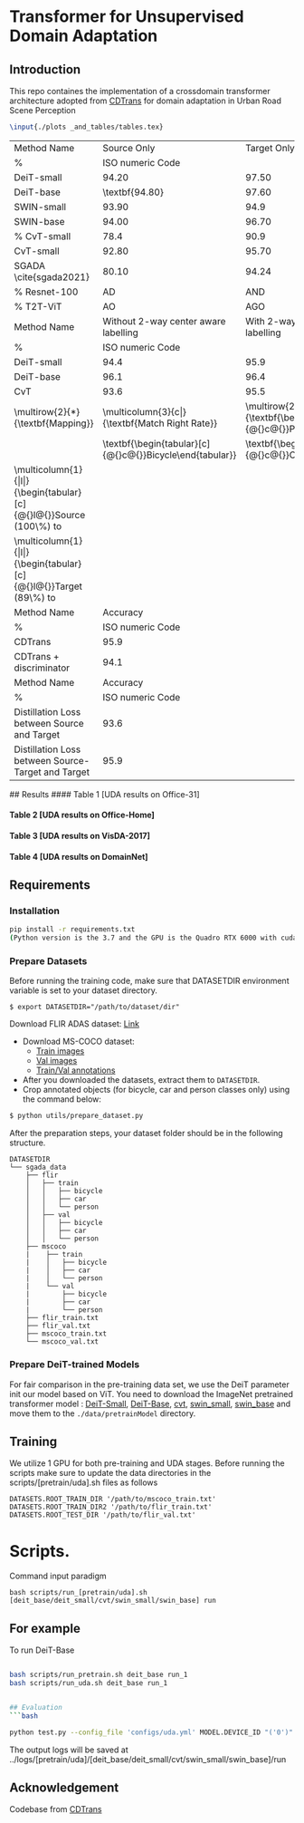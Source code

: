 # Transformer for Unsupervised Domain Adaptation

## Introduction
This repo containes the implementation of a crossdomain transformer architecture adopted from [CDTrans](https://github.com/CDTrans/CDTrans.git) for domain adaptation in Urban Road Scene Perception
```latex
\input{./plots _and_tables/tables.tex}
```
<table>
    <tr>
        <td>Method Name</td>
        <td>Source Only</td>
        <td>Target Only</td>
        <td>Bicycle</td>
        <td>Car</td>
        <td>Person</td>
        <td>UDA</td>
    </tr>
    <tr>
        <td>%</td>
        <td>ISO numeric Code</td>
    </tr>
    <tr>
        <td>DeiT-small</td>
        <td>94.20</td>
        <td>97.50</td>
        <td>73.00</td>
        <td>extbf{98.00}</td>
        <td>95.00</td>
        <td>95.90</td>
    </tr>
    <tr>
        <td>DeiT-base</td>
        <td>\textbf{94.80}</td>
        <td>97.60</td>
        <td>77.00</td>
        <td>97.00</td>
        <td>97.00</td>
        <td>\textbf{96.40}</td>
    </tr>
    <tr>
        <td>SWIN-small</td>
        <td>93.90</td>
        <td>94.9</td>
        <td>71.00</td>
        <td>95.00</td>
        <td>93.00</td>
        <td>94.10</td>
    </tr>
    <tr>
        <td>SWIN-base</td>
        <td>94.00</td>
        <td>96.70</td>
        <td>72.00</td>
        <td>95.00</td>
        <td>94.00</td>
        <td>94.90</td>
    </tr>
    <tr>
        <td>% CvT-small</td>
        <td>78.4</td>
        <td>90.9</td>
    </tr>
    <tr>
        <td>CvT-small</td>
        <td>92.80</td>
        <td>95.70</td>
        <td>73.00</td>
        <td>96.00</td>
        <td>96.00</td>
        <td>95.50</td>
    </tr>
    <tr>
        <td>SGADA \cite{sgada2021}</td>
        <td>80.10</td>
        <td>94.24</td>
        <td>87.13</td>
        <td>94.44</td>
        <td>92.03</td>
        <td>91.20</td>
    </tr>
    <tr>
        <td>% Resnet-100</td>
        <td>AD</td>
        <td>AND</td>
        <td>020</td>
    </tr>
    <tr>
        <td>% T2T-ViT</td>
        <td>AO</td>
        <td>AGO</td>
        <td>024</td>
    </tr>
    <tr>
        <td>Method Name</td>
        <td>Without 2-way center aware labelling</td>
        <td>With 2-way center aware labelling</td>
    </tr>
    <tr>
        <td>%</td>
        <td>ISO numeric Code</td>
    </tr>
    <tr>
        <td>DeiT-small</td>
        <td>94.4</td>
        <td>95.9</td>
    </tr>
    <tr>
        <td>DeiT-base</td>
        <td>96.1</td>
        <td>96.4</td>
    </tr>
    <tr>
        <td>CvT</td>
        <td>93.6</td>
        <td>95.5</td>
    </tr>
    <tr>
        <td>\multirow{2}{*}{\textbf{Mapping}}</td>
        <td>\multicolumn{3}{c|}{\textbf{Match Right Rate}}</td>
        <td>\multirow{2}{*}{\textbf{\begin{tabular}[c]{@{}c@{}}Pseudo Labal</td>
    </tr>
    <tr>
        <td></td>
        <td>\textbf{\begin{tabular}[c]{@{}c@{}}Bicycle\end{tabular}}</td>
        <td>\textbf{\begin{tabular}[c]{@{}c@{}}Car\end{tabular}}</td>
        <td>\textbf{\begin{tabular}[c]{@{}c@{}}Person\end{tabular}}</td>
        <td></td>
    </tr>
    <tr>
        <td>\multicolumn{1}{|l|}{\begin{tabular}[c]{@{}l@{}}Source (100\%) to</td>
    </tr>
    <tr>
        <td>\multicolumn{1}{|l|}{\begin{tabular}[c]{@{}l@{}}Target (89\%) to</td>
    </tr>
    <tr>
        <td>Method Name</td>
        <td>Accuracy</td>
    </tr>
    <tr>
        <td>%</td>
        <td>ISO numeric Code</td>
    </tr>
    <tr>
        <td>CDTrans</td>
        <td>95.9</td>
    </tr>
    <tr>
        <td>CDTrans + discriminator</td>
        <td>94.1</td>
    </tr>
    <tr>
        <td>Method Name</td>
        <td>Accuracy</td>
    </tr>
    <tr>
        <td>%</td>
        <td>ISO numeric Code</td>
    </tr>
    <tr>
        <td>Distillation Loss between Source and Target</td>
        <td>93.6</td>
    </tr>
    <tr>
        <td>Distillation Loss between Source-Target and Target</td>
        <td>95.9</td>
    </tr>
</table>
## Results
#### Table 1 [UDA results on Office-31]


#### Table 2 [UDA results on Office-Home]


#### Table 3 [UDA results on VisDA-2017]


#### Table 4 [UDA results on DomainNet]

## Requirements
### Installation
```bash
pip install -r requirements.txt
(Python version is the 3.7 and the GPU is the Quadro RTX 6000 with cuda 12.0, cudatoolkit 12.0)
```
### Prepare Datasets
Before running the training code, make sure that DATASETDIR environment variable is set to your dataset directory.
```
$ export DATASETDIR="/path/to/dataset/dir"
```

Download FLIR ADAS dataset: [Link](https://www.flir.eu/oem/adas/adas-dataset-form/)
- Download MS-COCO dataset: 
  - [Train images](http://images.cocodataset.org/zips/train2017.zip) 
  - [Val images](http://images.cocodataset.org/zips/val2017.zip) 
  - [Train/Val annotations](http://images.cocodataset.org/annotations/annotations_trainval2017.zip)
- After you downloaded the datasets, extract them to `DATASETDIR`.
- Crop annotated objects (for bicycle, car and person classes only) using the command below:
```bash
$ python utils/prepare_dataset.py
```
After the preparation steps, your dataset folder should be in the following structure.
```
DATASETDIR
└── sgada_data
    ├── flir
    │   ├── train
    │   │   ├── bicycle
    │   │   ├── car
    │   │   └── person
    │   ├── val
    │   │   ├── bicycle
    │   │   ├── car
    │   │   └── person
    ├── mscoco
    |    ├── train
    |    │   ├── bicycle
    |    │   ├── car
    |    │   └── person
    |    └── val
    |        ├── bicycle
    |        ├── car
    |        └── person
	├── flir_train.txt
	├── flir_val.txt
	├── mscoco_train.txt
	└── mscoco_val.txt
```
### Prepare DeiT-trained Models
For fair comparison in the pre-training data set, we use the DeiT parameter init our model based on ViT. 
You need to download the ImageNet pretrained transformer model : [DeiT-Small](https://dl.fbaipublicfiles.com/deit/deit_small_distilled_patch16_224-649709d9.pth), [DeiT-Base](https://dl.fbaipublicfiles.com/deit/deit_base_distilled_patch16_224-df68dfff.pth), [cvt](https://1drv.ms/u/s!AhIXJn_J-blW9RzF3rMW7SsLHa8h?e=blQ0Al), [swin_small](https://github.com/SwinTransformer/storage/releases/download/v1.0.8/swin_small_patch4_window7_224_22k.pth), [swin_base](https://github.com/SwinTransformer/storage/releases/download/v1.0.0/swin_base_patch4_window7_224_22k.pth) and move them to the `./data/pretrainModel` directory.

## Training
We utilize 1 GPU for both pre-training and UDA stages.
Before running the scripts make sure to update the data directories in the scripts/[pretrain/uda].sh files as follows
```
DATASETS.ROOT_TRAIN_DIR '/path/to/mscoco_train.txt' 
DATASETS.ROOT_TRAIN_DIR2 '/path/to/flir_train.txt' 
DATASETS.ROOT_TEST_DIR '/path/to/flir_val.txt'
```

# Scripts.
Command input paradigm

`bash scripts/run_[pretrain/uda].sh [deit_base/deit_small/cvt/swin_small/swin_base] run`

## For example
To run DeiT-Base
```bash

bash scripts/run_pretrain.sh deit_base run_1
bash scripts/run_uda.sh deit_base run_1


## Evaluation
```bash

python test.py --config_file 'configs/uda.yml' MODEL.DEVICE_ID "('0')" TEST.WEIGHT "('../logs/uda/deit_base/run_1/transformer_best_model.pth')" DATASETS.NAMES 'cocoflir' DATASETS.NAMES2 'cocoflir' OUTPUT_DIR '../logs/uda/deit_base/test/' DATASETS.ROOT_TRAIN_DIR '/path/to/mscoco_train.txt' DATASETS.ROOT_TRAIN_DIR2 '/path/to/flir_train.txt' DATASETS.ROOT_TEST_DIR '/path/to/flir_val.txt'  
```
The output logs will be saved at ../logs/[pretrain/uda]/[deit_base/deit_small/cvt/swin_small/swin_base]/run

## Acknowledgement

Codebase from [CDTrans](https://github.com/CDTrans/CDTrans.git)


